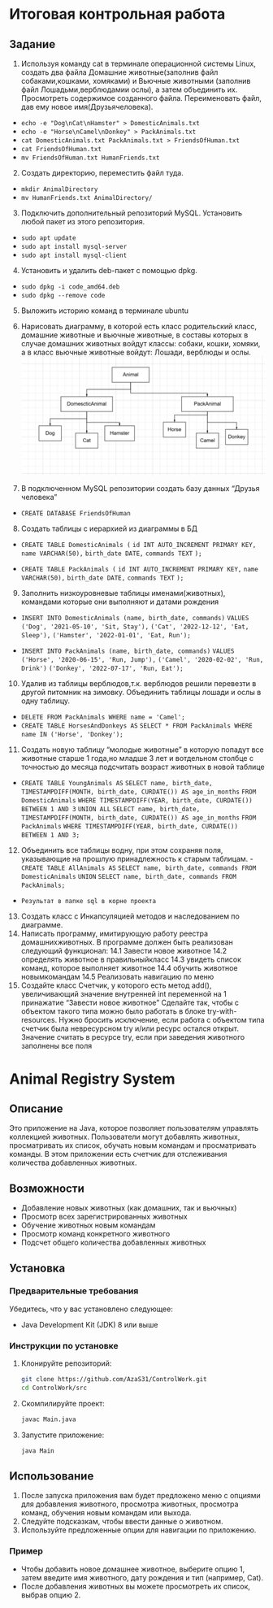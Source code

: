 # Итоговая контрольная работа


## Задание
 1. Используя команду cat в терминале операционной системы Linux, создать
 два файла Домашние животные(заполнив файл собаками,кошками,
 хомяками) и Вьючные животными (заполнив файл Лошадьми,верблюдамии
 ослы), а затем объединить их. Просмотреть содержимое созданного файла.
 Переименовать файл, дав ему новое имя(Друзьячеловека).
 - `echo -e "Dog\nCat\nHamster" > DomesticAnimals.txt`
 - `echo -e "Horse\nCamel\nDonkey" > PackAnimals.txt`
 - `cat DomesticAnimals.txt PackAnimals.txt > FriendsOfHuman.txt`
 - `cat FriendsOfHuman.txt`
 - `mv FriendsOfHuman.txt HumanFriends.txt`

 2. Создать директорию, переместить файл туда.
 - `mkdir AnimalDirectory`
 - `mv HumanFriends.txt AnimalDirectory/`

 3. Подключить дополнительный репозиторий MySQL. Установить любой пакет
 из этого репозитория.
 - `sudo apt update`
 - `sudo apt install mysql-server`
 - `sudo apt install mysql-client`

 4. Установить и удалить deb-пакет с помощью dpkg.
 - `sudo dpkg -i code_amd64.deb`
 - `sudo dpkg --remove code`
 5. Выложить историю команд в терминале ubuntu
 6. Нарисовать диаграмму, в которой есть класс родительский класс, домашние
 животные и вьючные животные, в составы которых в случае домашних
 животных войдут классы: собаки, кошки, хомяки, а в класс вьючные животные
 войдут: Лошади, верблюды и ослы.
![Даиграмма](diagram.png)

 7. В подключенном MySQL репозитории создать базу данных “Друзья
 человека”
 - `CREATE DATABASE FriendsOfHuman`
 8. Создать таблицы с иерархией из диаграммы в БД
 - `CREATE TABLE DomesticAnimals (`
   `id INT AUTO_INCREMENT PRIMARY KEY,`
   `name VARCHAR(50),`
   `birth_date DATE,`
   `commands TEXT`
`);`

 - `CREATE TABLE PackAnimals (`
   `id INT AUTO_INCREMENT PRIMARY KEY,`
   `name VARCHAR(50),`
   `birth_date DATE,`
   `commands TEXT`
`);`
 
 9. Заполнить низкоуровневые таблицы именами(животных), командами
 которые они выполняют и датами рождения
 - `INSERT INTO DomesticAnimals (name, birth_date, commands)` 
 `VALUES ('Dog', '2021-05-10', 'Sit, Stay'),`
    `('Cat', '2022-12-12', 'Eat, Sleep'),`
    `('Hamster', '2022-01-01', 'Eat, Run');`

 - `INSERT INTO PackAnimals (name, birth_date, commands)` 
 `VALUES ('Horse', '2020-06-15', 'Run, Jump'),`
 `('Camel', '2020-02-02', 'Run, Drink')`
 `('Donkey', '2022-07-17', 'Run, Eat');` 

 10. Удалив из таблицы верблюдов,т.к. верблюдов решили перевезти в другой
 питомник на зимовку. Объединить таблицы лошади и ослы в одну таблицу.
 - `DELETE FROM PackAnimals WHERE name = 'Camel';`
 - `CREATE TABLE HorsesAndDonkeys AS`
 `SELECT * FROM PackAnimals WHERE name IN ('Horse', 'Donkey');`

 11. Создать новую таблицу “молодые животные” в которую попадут все
 животные старше 1 года,но младше 3 лет и вотдельном столбце с точностью
 до месяца подсчитать возраст животных в новой таблице
 - `CREATE TABLE YoungAnimals AS`
 `SELECT name, birth_date, TIMESTAMPDIFF(MONTH, birth_date, CURDATE()) AS age_in_months`
 `FROM DomesticAnimals`
 `WHERE TIMESTAMPDIFF(YEAR, birth_date, CURDATE()) BETWEEN 1 AND 3`
 `UNION ALL`
 `SELECT name, birth_date, TIMESTAMPDIFF(MONTH, birth_date, CURDATE()) AS age_in_months`
 `FROM PackAnimals`
 `WHERE TIMESTAMPDIFF(YEAR, birth_date, CURDATE()) BETWEEN 1 AND 3;`

 12. Объединить все таблицы водну, при этом сохраняя поля, указывающие на
 прошлую принадлежность к старым таблицам.
 -`CREATE TABLE AllAnimals AS`
  `SELECT name, birth_date, commands FROM DomesticAnimals`
  `UNION`
  `SELECT name, birth_date, commands FROM PackAnimals;`
 - `Результат в папке sql в корне проекта` 
 13. Создать класс с Инкапсуляцией методов и наследованием по диаграмме.
 14. Написать программу, имитирующую работу реестра домашнихживотных.
 В программе должен быть реализован следующий функционал:
 14.1 Завести новое животное
 14.2 определять животное в правильныйкласс
 14.3 увидеть список команд, которое выполняет животное
 14.4 обучить животное новымкомандам
 14.5 Реализовать навигацию по меню
 15. Создайте класс Счетчик, у которого есть метод add(), увеличивающий
 значение внутренней int переменной на 1 принажатие “Завести новое
 животное” Сделайте так, чтобы с объектом такого типа можно было работать в
 блоке try-with-resources. Нужно бросить исключение, если работа с объектом
 типа счетчик была невресурсном try и/или ресурс остался открыт. Значение
 считать в ресурсе try, если при заведения животного заполнены все поля

# Animal Registry System
## Описание
Это приложение на Java, которое позволяет пользователям управлять коллекцией животных. Пользователи могут добавлять животных, просматривать их список, обучать новым командам и просматривать команды. В этом приложении есть счетчик для отслеживания количества добавленных животных.
## Возможности
- Добавление новых животных (как домашних, так и вьючных)
- Просмотр всех зарегистрированных животных
- Обучение животных новым командам
- Просмотр команд конкретного животного
- Подсчет общего количества добавленных животных
## Установка
### Предварительные требования

Убедитесь, что у вас установлено следующее:

- Java Development Kit (JDK) 8 или выше

### Инструкции по установке

1. Клонируйте репозиторий:
    ```bash
    git clone https://github.com/AzaS31/ControlWork.git
    cd ControlWork/src
    ```
2. Скомпилируйте проект:
    ```bash
    javac Main.java
    ```
3. Запустите приложение:
    ```bash
    java Main
    ```

## Использование
1. После запуска приложения вам будет предложено меню с опциями для добавления животного, просмотра животных, просмотра команд, обучения новым командам или выхода.
2. Следуйте подсказкам, чтобы ввести данные о животном.
3. Используйте предложенные опции для навигации по приложению.

### Пример
- Чтобы добавить новое домашнее животное, выберите опцию 1, затем введите имя животного, дату рождения и тип (например, Cat).
- После добавления животных вы можете просмотреть их список, выбрав опцию 2.

 